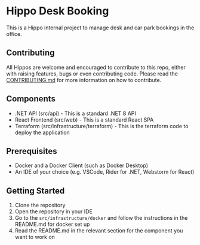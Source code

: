 # Hippo Desk Booking

This is a Hippo internal project to manage desk and car park bookings in the office.

## Contributing
All Hippos are welcome and encouraged to contribute to this repo, either with raising features, bugs or even contributing code.
Please read the [CONTRIBUTING.md](CONTRIBUTING.md) for more information on how to contribute.

## Components
- .NET API (src/api) - This is a standard .NET 8 API
- React Frontend (src/web) - This is a standard React SPA
- Terraform (src/infrastructure/terraform) - This is the terraform code to deploy the application

## Prerequisites
- Docker and a Docker Client (such as Docker Desktop)
- An IDE of your choice (e.g. VSCode, Rider for .NET, Webstorm for React)

## Getting Started
1. Clone the repository
2. Open the repository in your IDE
3. Go to the `src/infrastructure/docker` and follow the instructions in the README.md for docker set up
4. Read the README.md in the relevant section for the component you want to work on